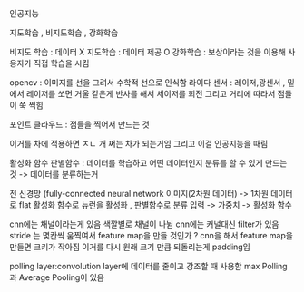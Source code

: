 인공지능

지도학습 , 비지도학습 , 강화학습

비지도 학습 : 데이터 X
지도학습 : 데이터 제공 O
강화학습 : 보상이라는 것을 이용해 사용자가 직접 학습을 시킴

opencv : 이미지를 선을 그려서 수학적 선으로 인식함
라이다 센서 : 레이저,광센서 , 밑에서 레이저를 쏘면 거울 같은게 반사를 해서 세이저를 회전 그리고 거리에 따라서 점들이 쭉 찍힘

포인트 클라우드 : 점들을 찍어서 만드는 것

이거를 차에 적용하면 ㅈㄴ 개 쩌는 차가 되는거임
그리고 이걸 인공지능을 때림

활성화 함수
판별함수 : 데이터를 학습하고 어떤 데이터인지 분류를 할 수 있게 만드는 것 -> 데이터를 분류하는거

전 신경망 (fully-connected neural network
이미지(2차원 데이터) -> 1차원 데이터로 flat
활성화 함수로 뉴런을 활성화 , 판별함수로 분류
입력 -> 가중치 -> 활성화 함수

cnn에는 채널이라는게 있음 색깔별로 채널이 나뉨
cnn에는 커널대신 filter가 있음
stride 는 몇칸씩 움찍여서 feature map을 만들 것인가 ?
cnn을 해서 feature map을 만들면 크키가 작아짐 이거를 다시 원래 크기 만큼 되돌리는게 padding임

polling layer:convolution layer에 데이터를 줄이고 강조할 때 사용함
max Polling 과 Average Pooling이 있음 
